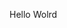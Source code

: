 Hello Wolrd








































































































































































































































































































































































































































































































































































































































































































































































































































































































































































































































































































































































































































































































































































































































































































































































































































































































































































































































































































































































































































































